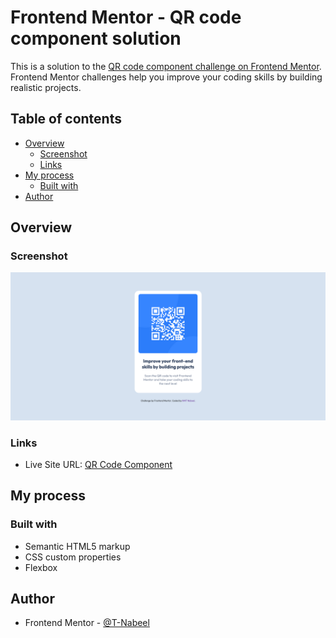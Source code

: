 # Frontend Mentor - QR code component solution

This is a solution to the [QR code component challenge on Frontend Mentor](https://www.frontendmentor.io/challenges/qr-code-component-iux_sIO_H). Frontend Mentor challenges help you improve your coding skills by building realistic projects. 

## Table of contents

- [Overview](#overview)
  - [Screenshot](#screenshot)
  - [Links](#links)
- [My process](#my-process)
  - [Built with](#built-with)
- [Author](#author)

## Overview

### Screenshot

![](/images/screenshot.png)

### Links

- Live Site URL: [QR Code Component](https://t-nabeel.github.io/FrontEndMentor-QR-code-component/)

## My process

### Built with

- Semantic HTML5 markup
- CSS custom properties
- Flexbox

## Author

- Frontend Mentor - [@T-Nabeel](https://www.frontendmentor.io/profile/t-nabeel)